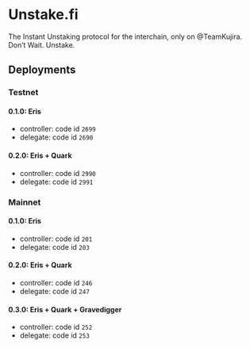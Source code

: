 # Unstake.fi

The Instant Unstaking protocol for the interchain, only on @TeamKujira. Don’t Wait. Unstake.

## Deployments

### Testnet

#### 0.1.0: Eris

- controller: code id `2699`
- delegate: code id `2690`

#### 0.2.0: Eris + Quark

- controller: code id `2990`
- delegate: code id `2991`

### Mainnet

#### 0.1.0: Eris

- controller: code id `201`
- delegate: code id `203`

#### 0.2.0: Eris + Quark

- controller: code id `246`
- delegate: code id `247`

#### 0.3.0: Eris + Quark + Gravedigger

- controller: code id `252`
- delegate: code id `253`
